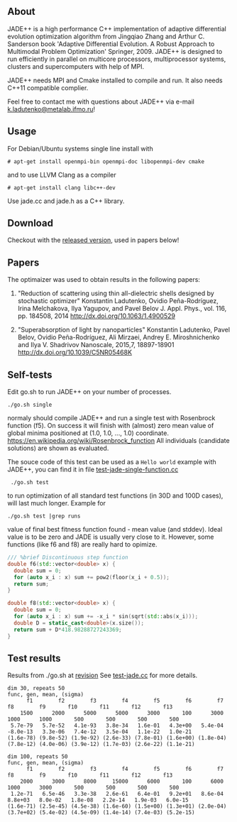 About
----

JADE++ is a high performance C++ implementation of adaptive differential
evolution optimization algorithm from Jingqiao Zhang and Arthur
C. Sanderson book 'Adaptive Differential Evolution. A Robust Approach
to Multimodal Problem Optimization' Springer, 2009.  JADE++ is
designed to run efficiently in parallel on multicore processors,
multiprocessor systems, clusters and supercomputers with help of MPI.

JADE++ needs MPI and Cmake installed to compile and run. It also needs
C++11 compatible complier.

Feel free to contact me with questions about JADE++ via e-mail
k.ladutenko@metalab.ifmo.ru!

Usage
-----

For Debian/Ubuntu systems single line install with

    # apt-get install openmpi-bin openmpi-doc libopenmpi-dev cmake

and to use LLVM Clang as a compiler

    # apt-get install clang libc++-dev

Use jade.cc and jade.h as a C++ library.

Download
-------

Checkout with the [released version](https://github.com/kostyfisik/jade/releases/tag/1.0), used in papers below!

Papers
------

The optimaizer was used to obtain results in the following papers:

1. "Reduction of scattering using thin all-dielectric shells designed by stochastic optimizer"
   Konstantin Ladutenko, Ovidio Peña-Rodríguez, Irina Melchakova, Ilya
   Yagupov, and Pavel Belov  J. Appl. Phys., vol. 116, pp. 184508,
   2014 http://dx.doi.org/10.1063/1.4900529

2. "Superabsorption of light by nanoparticles" Konstantin Ladutenko,
   Pavel Belov, Ovidio Peña-Rodríguez, Ali Mirzaei, Andrey
   E. Miroshnichenko and Ilya V. Shadrivov  Nanoscale, 2015,7,
   18897-18901 http://dx.doi.org/10.1039/C5NR05468K

Self-tests
----------

Edit go.sh to run JADE++ on your number of processes.
 
    ./go.sh single

normaly should compile JADE++ and run a single test with Rosenbrock
function (f5). On success it will finish with (almost) zero mean value of
global minima positioned at (1.0, 1.0, ..., 1.0) coordinate.
https://en.wikipedia.org/wiki/Rosenbrock_function
All individuals (candidate solutions) are shown as
evaluated.

The souce code of this test can be used as a `Hello world` example
with JADE++, you can find it in file [test-jade-single-function.cc](https://github.com/kostyfisik/jade/blob/master/src/test-jade-single-function.cc)

     ./go.sh test

to run optimization of all standard test functions (in 30D and 100D cases), will last much longer.
Example for

    ./go.sh test |grep runs

value of final best fitness function found - mean value (and
stddev). Ideal value is to be zero and JADE is usually very
close to it. However, some functions (like f6 and f8) are really hard
to opimize.

``` C++
/// %brief Discontinuous step function
double f6(std::vector<double> x) {
  double sum = 0;
  for (auto x_i : x) sum += pow2(floor(x_i + 0.5));
  return sum;
}

double f8(std::vector<double> x) {
  double sum = 0;
  for (auto x_i : x) sum += -x_i * sin(sqrt(std::abs(x_i)));
  double D = static_cast<double>(x.size()); 
  return sum + D*418.98288727243369;
}
```

Test results
------------
Results from ./go.sh at [revision](
https://github.com/kostyfisik/jade/commit/27ebf553682405e8ee18bcaf66a5a835da21b112 )
See
[test-jade.cc](https://github.com/kostyfisik/jade/blob/master/src/test-jade.cc)
for more details.

```
dim 30, repeats 50
func, gen, mean, (sigma)
      f1        f2        f3        f4        f5        f6        f7        f8        f9       f10       f11       f12       f13 
    1500      2000      5000      5000      3000       100      3000      1000      1000       500       500       500       500 
 5.7e-79   5.7e-52   4.1e-93   3.8e-34   1.6e-01   4.3e+00   5.4e-04   -8.0e-13   3.3e-06   7.4e-12   3.5e-04   1.1e-22   1.0e-21 
(1.6e-78) (9.8e-52) (1.9e-92) (2.6e-33) (7.8e-01) (1.6e+00) (1.8e-04) (7.8e-12) (4.0e-06) (3.9e-12) (1.7e-03) (2.6e-22) (1.1e-21)

dim 100, repeats 50
func, gen, mean, (sigma)
      f1        f2        f3        f4        f5        f6        f7        f8        f9       f10       f11       f12       f13 
    2000      3000      8000     15000      6000       100      6000      1000      3000       500       500       500       500 
 1.2e-71   6.5e-46   3.3e-38   2.6e-61   6.4e-01   9.2e+01   8.6e-04   8.8e+03   8.0e-02   1.8e-08   2.2e-14   1.9e-03   6.0e-15 
(1.6e-71) (2.5e-45) (4.5e-38) (1.6e-60) (1.5e+00) (1.3e+01) (2.0e-04) (3.7e+02) (5.4e-02) (4.5e-09) (1.4e-14) (7.4e-03) (5.2e-15)
```


